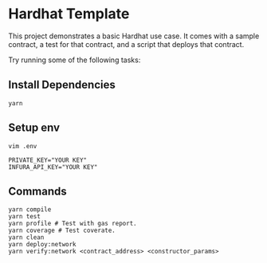 # Hardhat Template

This project demonstrates a basic Hardhat use case. It comes with a sample contract, a test for that contract, and a script that deploys that contract.

Try running some of the following tasks:

## Install Dependencies
```shell
yarn
```

## Setup env
```shall
vim .env

PRIVATE_KEY="YOUR KEY"
INFURA_API_KEY="YOUR KEY"
```

## Commands
```shell
yarn compile
yarn test 
yarn profile # Test with gas report.
yarn coverage # Test coverate.
yarn clean
yarn deploy:network
yarn verify:network <contract_address> <constructor_params> 
```
